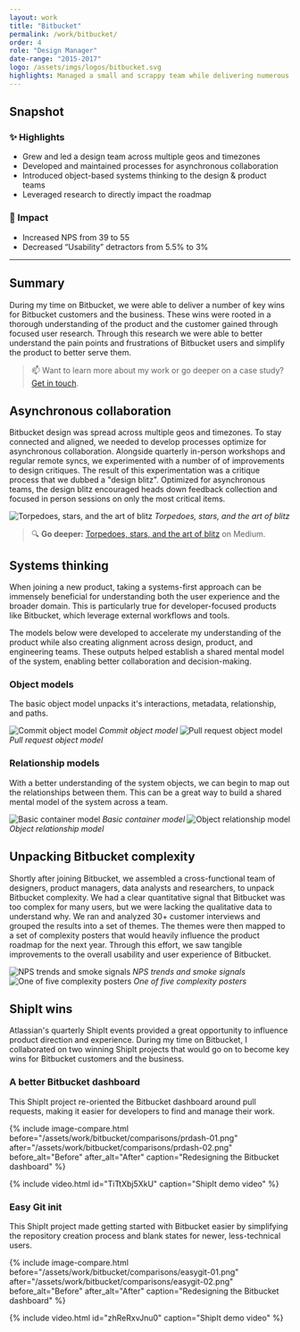 ```yaml
---
layout: work
title: "Bitbucket"
permalink: /work/bitbucket/
order: 4
role: "Design Manager"
date-range: "2015-2017"
logo: /assets/imgs/logos/bitbucket.svg
highlights: Managed a small and scrappy team while delivering numerous key wins for Bitbucket customers and the business.
---
```

## Snapshot
### ✨ Highlights
- Grew and led a design team across multiple geos and timezones
- Developed and maintained processes for asynchronous collaboration
- Introduced object-based systems thinking to the design & product teams
- Leveraged research to directly impact the roadmap

### 🎯 Impact
- Increased NPS from 39 to 55
- Decreased “Usability” detractors from 5.5% to 3%

---

## Summary

During my time on Bitbucket, we were able to deliver a number of key wins for Bitbucket customers and the business. These wins were rooted in a thorough understanding of the product and the customer gained through focused user research. Through this research we were able to better understand the pain points and frustrations of Bitbucket users and simplify the product to better serve them.

> 📫 Want to learn more about my work or go deeper on a case study? <a href="https://linkedin.com/in/liamgreig">Get in touch</a>.

## Asynchronous collaboration

Bitbucket design was spread across multiple geos and timezones. To stay connected and aligned, we needed to develop processes optimize for asynchronous collaboration. Alongside quarterly in-person workshops and regular remote syncs, we experimented with a number of of improvements to design critiques. The result of this experimentation was a critique process that we dubbed a "design blitz". Optimized for asynchronous teams, the design blitz encouraged heads down feedback collection and focused in person sessions on only the most critical items.

![Torpedoes, stars, and the art of blitz](/assets/work/bitbucket/blitz/01.png)
*Torpedoes, stars, and the art of blitz*

> 🔍 __Go deeper:__ [Torpedoes, stars, and the art of blitz](https://medium.com/designing-atlassian/torpedoes-stars-and-the-art-of-the-blitz-363f76ef63bf) on Medium.

## Systems thinking

When joining a new product, taking a systems-first approach can be immensely beneficial for understanding both the user experience and the broader domain. This is particularly true for developer-focused products like Bitbucket, which leverage external workflows and tools.

The models below were developed to accelerate my understanding of the product while also creating alignment across design, product, and engineering teams. These outputs helped establish a shared mental model of the system, enabling better collaboration and decision-making.

### Object models

The basic object model unpacks it's interactions, metadata, relationship, and paths.

![Commit object model](/assets/work/bitbucket/objects/01.png)
*Commit object model*
![Pull request object model](/assets/work/bitbucket/objects/02.png)
*Pull request object model*

### Relationship models

With a better understanding of the system objects, we can begin to map out the relationships between them. This can be a great way to build a shared mental model of the system across a team.

![Basic container model](/assets/work/bitbucket/objects/03.png)
*Basic container model*
![Object relationship model](/assets/work/bitbucket/objects/04.png)
*Object relationship model*

## Unpacking Bitbucket complexity
Shortly after joining Bitbucket, we assembled a cross-functional team of designers, product managers, data analysts and researchers, to unpack Bitbucket complexity. We had a clear quantitative signal that Bitbucket was too complex for many users, but we were lacking the qualitative data to understand why. We ran and analyzed 30+ customer interviews and grouped the results into a set of themes. The themes were then mapped to a set of complexity posters that would heavily influence the product roadmap for the next year. Through this effort, we saw tangible improvements to the overall usability and user experience of Bitbucket.

![NPS trends and smoke signals](/assets/work/bitbucket/complexity/01.png)
*NPS trends and smoke signals*
![One of five complexity posters](/assets/work/bitbucket/complexity/02.png)
*One of five complexity posters*


## ShipIt wins

Atlassian's quarterly ShipIt events provided a great opportunity to influence product direction and experience. During my time on Bitbucket, I collaborated on two winning ShipIt projects that would go on to become key wins for Bitbucket customers and the business.

### A better Bitbucket dashboard

This ShipIt project re-oriented the Bitbucket dashboard around pull requests, making it easier for developers to find and manage their work.

{% include image-compare.html 
  before="/assets/work/bitbucket/comparisons/prdash-01.png"
  after="/assets/work/bitbucket/comparisons/prdash-02.png"
  before_alt="Before"
  after_alt="After"
  caption="Redesigning the Bitbucket dashboard" %}

{% include video.html 
  id="TiTtXbj5XkU"
  caption="ShipIt demo video" %}

### Easy Git init

This ShipIt project made getting started with Bitbucket easier by simplifying the repository creation process and blank states for newer, less-technical users.

{% include image-compare.html 
  before="/assets/work/bitbucket/comparisons/easygit-01.png"
  after="/assets/work/bitbucket/comparisons/easygit-02.png"
  before_alt="Before"
  after_alt="After"
  caption="Redesigning the Bitbucket dashboard" %}

{% include video.html 
  id="zhReRxvJnu0"
  caption="ShipIt demo video" %}



